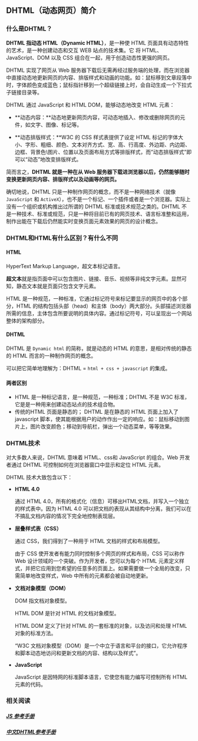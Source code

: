 ## DHTML（动态网页）简介

### 什么是DHTML？

**DHTML 指动态 HTML（Dynamic HTML）**，是一种使 HTML 页面具有动态特性的艺术，是一种创建动态和交互 WEB 站点的技术集。它 将 HTML、JavaScript、DOM 以及 CSS 组合在一起，用于创造动态性更强的网页。

DHTML 实现了网页从 Web 服务器下载后无需再经过服务端的处理，而在浏览器中直接动态地更新网页的内容、排版样式和动画的功能。如：鼠标移到文章段落中时，字体颜色变成蓝色；鼠标指针移到一个超级链接上时，会自动生成一个下拉式子链接目录等。

DHTML 通过 JavaScript 和 HTML DOM，能够动态地改变 HTML 元素：

* **动态内容：**动态地更新网页内容，可动态地插入、修改或删除网页的元件，如文字、图像、标记等。

* **动态排版样式：**W3C 的 CSS 样式表提供了设定 HTML 标记的字体大小、字形、粗细、颜色、文本对齐方式、宽、高、行高度、外边距、内边距、边框、背景色\图片、位置以及页面布局方式等排版样式，而”动态排版样式”即可以“动态”地改变排版样式。

简而言之，**DHTML 就是一种在从 Web 服务器下载进浏览器以后，仍然能够随时变换更新网页内容、排版样式以及动画等的网页。**

确切地说，DHTML 只是一种制作网页的概念，而不是一种网络技术（就像 `JavaScript` 和 `ActiveX`），也不是一个标记、一个插件或者是一个浏览器。实际上没有一个组织或机构推出过所谓的 DHTML 标准或技术规范之类的。DHTML 不是一种技术、标准或规范，只是一种将目前已有的网页技术、语言标准整和运用，制作出能在下载后仍然能实时变换页面元素效果的网页的设计概念。

### DHTML和HTML有什么区别？有什么不同

#### HTML

 HyperText Markup Language，超文本标记语言。

**超文本**就是指页面中可以包含图片、链接、音乐、视频等非纯文字元素。显然可知，静态文本就是页面只包含文字元素。

HTML 是一种规范，一种标准，它通过标记符号来标记要显示的网页中的各个部分，HTML 的结构包括头部（head）和主体（body）两大部分。头部描述浏览器所需的信息，主体包含所要说明的具体内容。通过标记符号，可以呈现出一个网站整体的架构部分。

#### DHTML

DHTML 是 `Dynamic html` 的简称，就是动态的 HTML 的意思，是相对传统的静态的 HTML 而言的一种制作网页的概念。

可以把它简单地理解为：DHTML = `html + css + javascript` 的集成。

#### 两者区别

* HTML 是一种标记语言，是一种规范，一种标准；DHTML 不是 W3C 标准，它是是一种用来创建动态站点的技术组合物。
* 传统的HTML 页面是静态的；  DHTML 是在静态的 HTML 页面上加入了 javascript 脚本，使其能根据用户的动作作出一定的响应。如：鼠标移动到图片上，图片改变颜色；移动到导航栏，弹出一个动态菜单，等等效果。

### DHTML技术

对大多数人来说，DHTML 意味着 HTML、css和 JavaScript 的组合。Web 开发者通过 DHTML 可控制如何在浏览器窗口中显示和定位 HTML 元素。

DHTML 技术大致包含以下：

* **HTML 4.0**

  通过 HTML 4.0，所有的格式化（信息）可移出HTML文档，并写入一个独立的样式表中。因为 HTML 4.0 可以把文档的表现从其结构中分离，我们可以在不搞乱文档内容的情况下完全地控制表现层。

* **层叠样式表（CSS）**

  通过 CSS，我们得到了一种用于 HTML 文档的样式和布局模型。

  由于 CSS 使开发者有能力同时控制多个网页的样式和布局，CSS 可以称作 Web 设计领域的一个突破。作为开发者，您可以为每个 HTML 元素定义样式，并把它应用到您希望的任意多的页面上。如果需要做一个全局的改变，只需简单地改变样式，Web 中所有的元素都会被自动地更新。

* **文档对象模型（DOM）**

  DOM 指文档对象模型。

  HTML DOM 是针对 HTML 的文档对象模型。

  HTML DOM 定义了针对 HTML 的一套标准的对象，以及访问和处理 HTML 对象的标准方法。

  “W3C 文档对象模型（DOM）是一个中立于语言和平台的接口，它允许程序和脚本动态地访问和更新文档的内容、结构以及样式”。

* **JavaScript**

  JavaScript 是因特网的标准脚本语言，它使您有能力编写可控制所有 HTML 元素的代码。

### 相关阅读

##### [JS 参考手册](https://www.jishuchi.com/read/jsref/8185)

##### [中文DHTML参考手册](http://www.hbcms.com/main/dhtml/)

